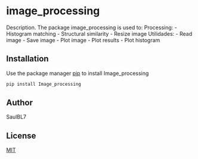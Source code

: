 # image_processing

Description. 
The package image_processing is used to:
	Processing:
		- Histogram matching
		- Structural similarity
		- Resize image
	Utilidades:
		- Read image
		- Save image
		- Plot image
		- Plot results
		- Plot histogram

## Installation

Use the package manager [pip](https://pip.pypa.io/en/stable/) to install Image_processing

```bash
pip install Image_processing
```

## Author
SaulBL7

## License
[MIT](https://choosealicense.com/licenses/mit/)